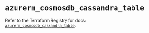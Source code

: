 # `azurerm_cosmosdb_cassandra_table`

Refer to the Terraform Registry for docs: [`azurerm_cosmosdb_cassandra_table`](https://registry.terraform.io/providers/hashicorp/azurerm/2.99.0/docs/resources/cosmosdb_cassandra_table).
